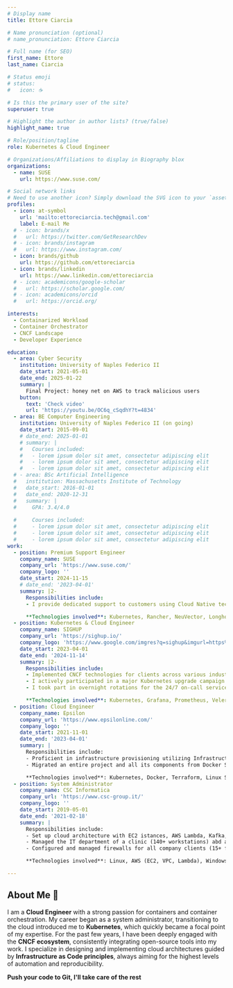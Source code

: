 ```yaml
---
# Display name
title: Ettore Ciarcia

# Name pronunciation (optional)
# name_pronunciation: Ettore Ciarcia

# Full name (for SEO)
first_name: Ettore
last_name: Ciarcia

# Status emoji
# status:
#   icon: ☕️

# Is this the primary user of the site?
superuser: true

# Highlight the author in author lists? (true/false)
highlight_name: true

# Role/position/tagline
role: Kubernetes & Cloud Engineer

# Organizations/Affiliations to display in Biography blox
organizations:
  - name: SUSE
    url: https://www.suse.com/

# Social network links
# Need to use another icon? Simply download the SVG icon to your `assets/media/icons/` folder.
profiles:
  - icon: at-symbol
    url: 'mailto:ettoreciarcia.tech@gmail.com'
    label: E-mail Me
  # - icon: brands/x
  #   url: https://twitter.com/GetResearchDev
  # - icon: brands/instagram
  #   url: https://www.instagram.com/
  - icon: brands/github
    url: https://github.com/ettoreciarcia
  - icon: brands/linkedin
    url: https://www.linkedin.com/ettoreciarcia
  # - icon: academicons/google-scholar
  #   url: https://scholar.google.com/
  # - icon: academicons/orcid
  #   url: https://orcid.org/

interests:
  - Containarized Workload
  - Container Orchestrator
  - CNCF Landscape
  - Developer Experience

education:
  - area: Cyber Security
    institution: University of Naples Federico II
    date_start: 2021-05-01
    date_end: 2025-01-22
    summary: |
      Final Project: honey net on AWS to track malicious users
    button:
      text: 'Check video'
      url: 'https://youtu.be/OC6q_cSqdhY?t=4834'
  - area: BE Computer Engineering
    institution: University of Naples Federico II (on going)
    date_start: 2015-09-01
    # date_end: 2025-01-01
    # summary: |
    #   Courses included:
    #   - lorem ipsum dolor sit amet, consectetur adipiscing elit
    #   - lorem ipsum dolor sit amet, consectetur adipiscing elit
    #   - lorem ipsum dolor sit amet, consectetur adipiscing elit
  # - area: BSc Artificial Intelligence
  #   institution: Massachusetts Institute of Technology
  #   date_start: 2016-01-01
  #   date_end: 2020-12-31
  #   summary: |
  #     GPA: 3.4/4.0
      
  #     Courses included:
  #     - lorem ipsum dolor sit amet, consectetur adipiscing elit
  #     - lorem ipsum dolor sit amet, consectetur adipiscing elit
  #     - lorem ipsum dolor sit amet, consectetur adipiscing elit
work:
  - position: Premium Support Engineer
    company_name: SUSE
    company_url: 'https://www.suse.com/'
    company_logo: ''
    date_start: 2024-11-15
    # date_end: '2023-04-01'
    summary: |2-
      Responsibilities include:
      - I provide dedicated support to customers using Cloud Native technologies based on SUSE products, including Rancher Prime, NeuVector, Longhorn, monitoring stack

      **Technologies involved**: Kubernetes, Rancher, NeuVector, Longhorn, Grafana, Prometheus, Velero, NGINX Ingress Controller, AWS, Azure, Terraform
  - position: Kubernetes & Cloud Engineer
    company_name: SIGHUP
    company_url: 'https://sighup.io/'
    company_logo: 'https://www.google.com/imgres?q=sighup&imgurl=https%3A%2F%2Favatars.githubusercontent.com%2Fu%2F29403644%3Fs%3D280%26v%3D4&imgrefurl=https%3A%2F%2Fgithub.com%2Fsighupio&docid=u5WP2AXiDhk-tM&tbnid=a3zWwAd8bqbVZM&vet=12ahUKEwjWhOWsm_eHAxWp1gIHHYwHEpMQM3oECGsQAA..i&w=280&h=280&hcb=2&ved=2ahUKEwjWhOWsm_eHAxWp1gIHHYwHEpMQM3oECGsQAA'
    date_start: 2023-04-01
    date_end: '2024-11-14'
    summary: |2-
      Responsibilities include:
      - Implemented CNCF technologies for clients across various industries, managing the deployment of networking, storage, monitoring, and disaster recovery solutions within Kubernetes clusters
      - I actively participated in a major Kubernetes upgrade campaign (25+ clusters) aimed at upgrading client clusters to the latest available versions (100+ version upgrades achieved with minimal downtime and without exceeding the error budget). This initiative provided me with an opportunity to significantly enhance my expertise across a wide spectrum of internal cluster services. I executed these operations on leading cloud providers, as well as on-premise environments utilizing vSphere.
      - I took part in overnight rotations for the 24/7 on-call service for critical clients and actively monitored live streaming services that experienced heavy traffic during live broadcasts (>2000 requests per second)

      **Technologies involved**: Kubernetes, Grafana, Prometheus, Velero, NGINX Ingress Controller, AWS, Azure, Terraform, Ansible, Kong Gateway
  - position: Cloud Engineer
    company_name: Epsilon
    company_url: 'https://www.epsilonline.com/'
    company_logo: ''
    date_start: 2021-11-01
    date_end: '2023-04-01'
    summary: |
      Responsibilities include:
      - Proficient in infrastructure provisioning utilizing Infrastructure as Code (IaC) policies across leading cloud providers via Terraform Cloud or with self managed state (25+ projects). Experience in designing and implementing pipelines for seamless container deployments on Kubernetes and Amazon Elastic Container Service (ECS)
      - Migrated an entire project and all its components from Docker Swarm (on premise) to Kubernetes (OKE) and created pipelines for each service to enable automatic build and deployment

      **Technologies involved**: Kubernetes, Docker, Terraform, Linux System, AWS Services (EKS, ECS, ECR, EC2, VPC, Lambda,S3, CDN, Pipeline Stack, IAM), Oracle Cloud
  - position: System Administrator 
    company_name: CSC Informatica
    company_url: 'https://www.csc-group.it/'
    company_logo: ''
    date_start: 2019-05-01
    date_end: '2021-02-18'
    summary: |
      Responsibilities include:
      - Set up cloud architecture with EC2 istances, AWS Lambda, Kafka, MongoDB, Nginx and ELK stack to map road accidents. Data collection using sensors on a RaspberryPi.
      - Managed the IT department of a clinic (140+ workstations) abd and the connections with the medical devices in the clinic’s laboratory. Migrated nearly all end-of-life devices to more supported versions. Network troubleshooting, experience Windows and Linux Server. User management and related privileges within Active Directory
      - Configured and managed firewalls for all company clients (15+ firewalls), including user profile management for approximately 150 users for VPN access. • Reorganized backup policies for many of the clients for whom I managed the storage aspect, implementing a 3-2-1 backup strategy from scratch

      **Technologies involved**: Linux, AWS (EC2, VPC, Lambda), Windows Server

---
```


## About Me 👾

I am a **Cloud Engineer** with a strong passion for containers and container orchestration. My career began as a system administrator, transitioning to the cloud introduced me to **Kubernetes**, which quickly became a focal point of my expertise. For the past few years, I have been deeply engaged with the **CNCF ecosystem**, consistently integrating open-source tools into my work. I specialize in designing and implementing cloud architectures guided by **Infrastructure as Code principles**, always aiming for the highest levels of automation and reproducibility.

**Push your code to Git, I'll take care of the rest**